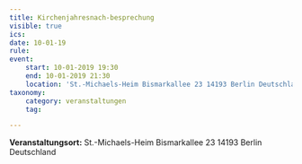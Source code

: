 ```yaml
---
title: Kirchenjahresnach-besprechung
visible: true
ics: 
date: 10-01-19
rule: 
event:
	start: 10-01-2019 19:30
	end: 10-01-2019 21:30
	location: 'St.-Michaels-Heim Bismarkallee 23 14193 Berlin Deutschland'
taxonomy:
	category: veranstaltungen
	tag: 

---
```




**Veranstaltungsort:** St.-Michaels-Heim
Bismarkallee 23
14193 Berlin
Deutschland

